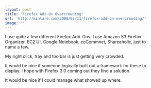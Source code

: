 ```yaml
---
layout: post
title: "Firefox Add-On Overcrowding"
url: 'http://kinlane.com/2008/02/11/firefox-add-on-overcrowding/'
image: ''
---
```


I use quite a few different Firefox Add-Ons. I use Amazon S3 Firefox Organizer, EC2 UI, Google Notebook, coCommnet, Shareaholic, just to name a few.

My right click, tray and toolbar is just getting very crowded.

It would be nice if someone logically built out a framework for these to display. I hope with Firefox 3.0 coming out they find a solution.

It would be nice if I could manage what showed up where.
